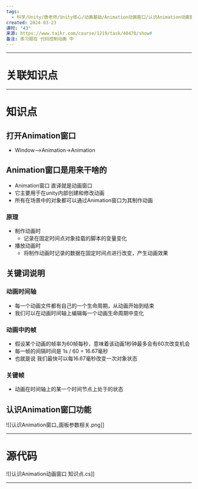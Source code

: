 ```yaml
---
tags:
  - 科学/Unity/唐老师/Unity核心/动画基础/Animation动画窗口/认识Animation动画窗口
created: 2024-03-23
课时: "43"
来源: https://www.taikr.com/course/1219/task/40470/show#
备注: 练习题在 代码控制动画 中
---
```


---
# 关联知识点



---
# 知识点

## 打开Animation窗口

- Window-->Animation->Animation
## Animation窗口是用来干啥的

- Animation窗口 直译就是动画窗口
- 它主要用于在unity内部创建和修改动画
- 所有在场景中的对象都可以通过Animation窗口为其制作动画
### 原理

- 制作动画时
	- 记录在固定时间点对象挂载的脚本的变量变化
- 播放动画时
	- 将制作动画时记录的数据在固定时间点进行改变，产生动画效果
## 关键词说明

### 动画时间轴

- 每一个动画文件都有自己的一个生命周期，从动画开始到结束
- 我们可以在动画时间轴上编辑每一个动画生命周期中变化
### 动画中的帧

- 假设某个动画的帧率为60帧每秒，意味着该动画1秒钟最多会有60次改变机会
- 每一帧的间隔时间是 1s / 60 = 16.67毫秒
- 也就是说 我们最快可以每16.67毫秒改变一次对象状态
### 关键帧

- 动画在时间轴上的某一个时间节点上处于的状态

## 认识Animation窗囗功能

![[认识Animation窗口_面板参数相关.png]]

---
# 源代码

![[认识Animation动画窗口 知识点.cs]]

---